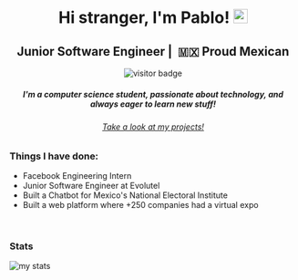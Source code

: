 <h1 align="center">Hi stranger, I'm Pablo! <img src="https://media.giphy.com/media/hvRJCLFzcasrR4ia7z/giphy.gif" width="25px"></h1>

<div align="center">
  <h2 align="center"> Junior Software Engineer |  🇲🇽  Proud Mexican</h2>
  <img src="https://visitor-badge.glitch.me/badge?page_id=${your.username}.${your.repo.id}." alt="visitor badge"/>
</div>

<div align="center">
  <h5>I'm a computer science student, passionate about technology, and always eager to learn new stuff!</h5>
  <h6><a href="http://www.pabloblanco.me/projects/">Take a look at my projects!</a></h6>
</div>

<h3 align="left">Things I have done:</h3>
<ul align="left">
	<li>Facebook Engineering Intern</li>
	<li>Junior Software Engineer at Evolutel</li>
	<li>Built a Chatbot for Mexico's National Electoral Institute</li>
  <li>Built a web platform where +250 companies had a virtual expo</li>
</ul>
<br>


<div>
  <h3>Stats</h3>
  <img alt="my stats" src="https://github-readme-stats.vercel.app/api/top-langs/?username=pablo-blancoc&layout=compact">
</div>




